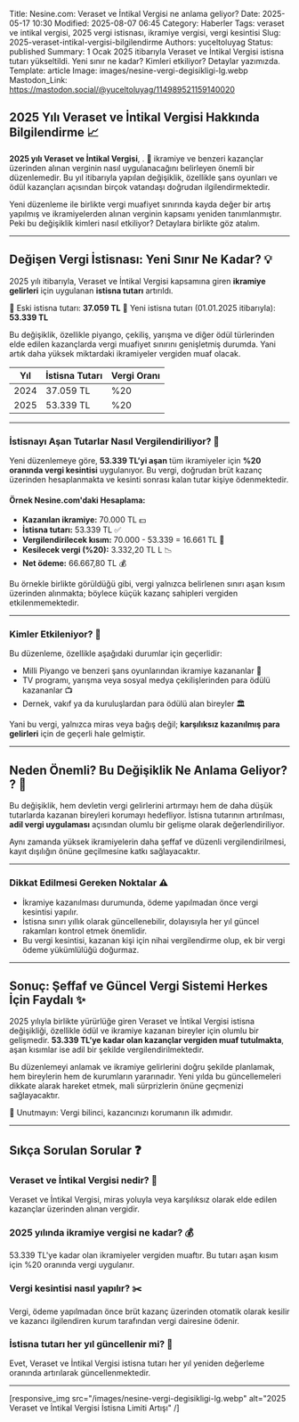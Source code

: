 Title: Nesine.com: Veraset ve İntikal Vergisi ne anlama geliyor?
Date: 2025-05-17 10:30
Modified: 2025-08-07 06:45
Category: Haberler
Tags: veraset ve intikal vergisi, 2025 vergi istisnası, ikramiye vergisi, vergi kesintisi
Slug: 2025-veraset-intikal-vergisi-bilgilendirme
Authors: yuceltoluyag
Status: published
Summary: 1 Ocak 2025 itibarıyla Veraset ve İntikal Vergisi istisna tutarı yükseltildi. Yeni sınır ne kadar? Kimleri etkiliyor? Detaylar yazımızda.
Template: article
Image: images/nesine-vergi-degisikligi-lg.webp
Mastodon_Link: https://mastodon.social/@yuceltoluyag/114989521159140020

## 2025 Yılı Veraset ve İntikal Vergisi Hakkında Bilgilendirme 📈

**2025 yılı Veraset ve İntikal Vergisi**, . 🔄 ikramiye ve benzeri kazançlar üzerinden alınan verginin nasıl uygulanacağını belirleyen önemli bir düzenlemedir. Bu yıl itibarıyla yapılan değişiklik, özellikle şans oyunları ve ödül kazançları açısından birçok vatandaşı doğrudan ilgilendirmektedir.

Yeni düzenleme ile birlikte vergi muafiyet sınırında kayda değer bir artış yapılmış ve ikramiyelerden alınan verginin kapsamı yeniden tanımlanmıştır. Peki bu değişiklik kimleri nasıl etkiliyor? Detaylara birlikte göz atalım.

---

## Değişen Vergi İstisnası: Yeni Sınır Ne Kadar?  💡

2025 yılı itibarıyla, Veraset ve İntikal Vergisi kapsamına giren **ikramiye gelirleri** için uygulanan **istisna tutarı** artırıldı.

📌 Eski istisna tutarı: **37.059 TL**
📌 Yeni istisna tutarı (01.01.2025 itibarıyla): **53.339 TL**

Bu değişiklik, özellikle piyango, çekiliş, yarışma ve diğer ödül türlerinden elde edilen kazançlarda vergi muafiyet sınırını genişletmiş durumda. Yani artık daha yüksek miktardaki ikramiyeler vergiden muaf olacak.

| Yıl | İstisna Tutarı | Vergi Oranı |
|-----|----------------|-------------|
| 2024 | 37.059 TL      | %20         |
| 2025 | 53.339 TL      | %20         |


---

### İstisnayı Aşan Tutarlar Nasıl Vergilendiriliyor?  🧮

Yeni düzenlemeye göre, **53.339 TL’yi aşan** tüm ikramiyeler için **%20 oranında vergi kesintisi** uygulanıyor. Bu vergi, doğrudan brüt kazanç üzerinden hesaplanmakta ve kesinti sonrası kalan tutar kişiye ödenmektedir.

#### Örnek Nesine.com'daki Hesaplama:

* **Kazanılan ikramiye:** 70.000 TL 💵
* **İstisna tutarı:** 53.339 TL  ✅
* **Vergilendirilecek kısım:** 70.000 - 53.339 = 16.661 TL 🧾
* **Kesilecek vergi (%20):** 3.332,20 TL L 📉
* **Net ödeme:** 66.667,80 TL 💰

Bu örnekle birlikte görüldüğü gibi, vergi yalnızca belirlenen sınırı aşan kısım üzerinden alınmakta; böylece küçük kazanç sahipleri vergiden etkilenmemektedir.

---

### Kimler Etkileniyor?  🎯

Bu düzenleme, özellikle aşağıdaki durumlar için geçerlidir:

* Milli Piyango ve benzeri şans oyunlarından ikramiye kazananlar  🎰
* TV programı, yarışma veya sosyal medya çekilişlerinden para ödülü kazananlar  📺
* Dernek, vakıf ya da kuruluşlardan para ödülü alan bireyler 🏛️

Yani bu vergi, yalnızca miras veya bağış değil; **karşılıksız kazanılmış para gelirleri** için de geçerli hale gelmiştir.

---

## Neden Önemli? Bu Değişiklik Ne Anlama Geliyor? ? 🤔

Bu değişiklik, hem devletin vergi gelirlerini artırmayı hem de daha düşük tutarlarda kazanan bireyleri korumayı hedefliyor. İstisna tutarının artırılması, **adil vergi uygulaması** açısından olumlu bir gelişme olarak değerlendiriliyor.

Aynı zamanda yüksek ikramiyelerin daha şeffaf ve düzenli vergilendirilmesi, kayıt dışılığın önüne geçilmesine katkı sağlayacaktır.

---

### Dikkat Edilmesi Gereken Noktalar ⚠️

* İkramiye kazanılması durumunda, ödeme yapılmadan önce vergi kesintisi yapılır.
* İstisna sınırı yıllık olarak güncellenebilir, dolayısıyla her yıl güncel rakamları kontrol etmek önemlidir.
* Bu vergi kesintisi, kazanan kişi için nihai vergilendirme olup, ek bir vergi ödeme yükümlülüğü doğurmaz.

---

## Sonuç: Şeffaf ve Güncel Vergi Sistemi Herkes İçin Faydalı ✨

2025 yılıyla birlikte yürürlüğe giren Veraset ve İntikal Vergisi istisna değişikliği, özellikle ödül ve ikramiye kazanan bireyler için olumlu bir gelişmedir. **53.339 TL’ye kadar olan kazançlar vergiden muaf tutulmakta**, aşan kısımlar ise adil bir şekilde vergilendirilmektedir.

Bu düzenlemeyi anlamak ve ikramiye gelirlerini doğru şekilde planlamak, hem bireylerin hem de kurumların yararınadır. Yeni yılda bu güncellemeleri dikkate alarak hareket etmek, mali sürprizlerin önüne geçmenizi sağlayacaktır.

📌 Unutmayın: Vergi bilinci, kazancınızı korumanın ilk adımıdır.

---

## Sıkça Sorulan Sorular ❓

### Veraset ve İntikal Vergisi nedir? 📜
Veraset ve İntikal Vergisi, miras yoluyla veya karşılıksız olarak elde edilen kazançlar üzerinden alınan vergidir.

### 2025 yılında ikramiye vergisi ne kadar? 💰
53.339 TL'ye kadar olan ikramiyeler vergiden muaftır. Bu tutarı aşan kısım için %20 oranında vergi uygulanır.

### Vergi kesintisi nasıl yapılır? ✂️
Vergi, ödeme yapılmadan önce brüt kazanç üzerinden otomatik olarak kesilir ve kazancı ilgilendiren kurum tarafından vergi dairesine ödenir.

### İstisna tutarı her yıl güncellenir mi? 📅
Evet, Veraset ve İntikal Vergisi istisna tutarı her yıl yeniden değerleme oranında artırılarak güncellenmektedir.

---
[responsive_img src="/images/nesine-vergi-degisikligi-lg.webp" alt="2025 Veraset ve İntikal Vergisi İstisna Limiti Artışı"  /]



